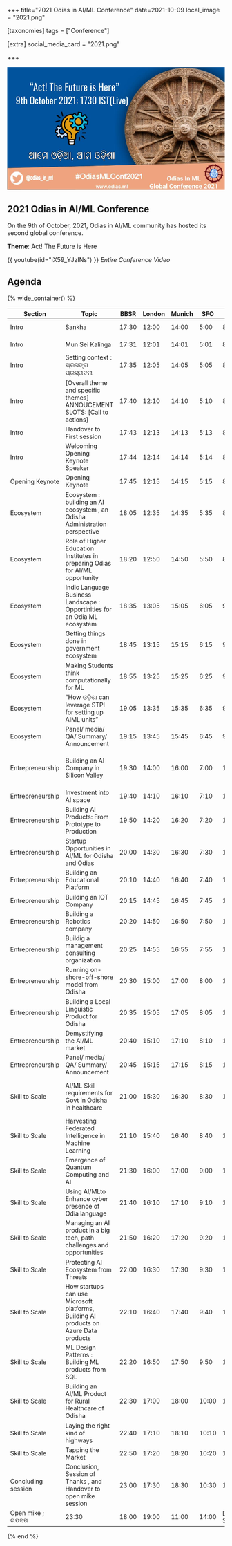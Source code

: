 +++
title="2021 Odias in AI/ML Conference"
date=2021-10-09
local_image = "2021.png"

[taxonomies]
tags = ["Conference"]

[extra]
social_media_card = "2021.png"

+++

![Odias in AI/ML Conference 2021](2021.png)

## 2021 Odias in AI/ML Conference

On the 9th of October, 2021, Odias in AI/ML community has hosted its second global conference.

**Theme**: Act! The Future is Here

{{ youtube(id="iX59_YJzINs") }}
_Entire Conference Video_

## Agenda

{% wide_container() %}

| Section            | Topic                                                                                 | BBSR  | London | Munich | SFO   | NY           | Speakers                                | Moderators                               |
| ------------------ | ------------------------------------------------------------------------------------- | ----- | ------ | ------ | ----- | ------------ | --------------------------------------- | ---------------------------------------- |
| Intro              | Sankha                                                                                | 17:30 | 12:00  | 14:00  | 5:00  | 8:00         | Sankha                                  | Shyamanuja Das                           |
| Intro              | Mun Sei Kalinga                                                                       | 17:31 | 12:01  | 14:01  | 5:01  | 8:01         | Mu Sei Kalinga Audio Play               |                                          |
| Intro              | Setting context : ପ୍ରସଙ୍ଗ ପ୍ରସ୍ତାବନା                                                  | 17:35 | 12:05  | 14:05  | 5:05  | 8:05         | Anjan Kumar Panda                       |                                          |
| Intro              | [Overall theme and specific themes] ANNOUCEMENT SLOTS: [Call to actions]              | 17:40 | 12:10  | 14:10  | 5:10  | 8:10         | Abhijeet Parida                         |                                          |
| Intro              | Handover to First session                                                             | 17:43 | 12:13  | 14:13  | 5:13  | 8:13         | Anjan Kumar Panda                       |                                          |
| Intro              | Welcoming Opening Keynote Speaker                                                     | 17:44 | 12:14  | 14:14  | 5:14  | 8:14         | Shyamanuja Das                          |                                          |
| Opening Keynote    | Opening Keynote                                                                       | 17:45 | 12:15  | 14:15  | 5:15  | 8:15         | Dr. Amar Pattnaik                       |                                          |
| Ecosystem          | Ecosystem : building an AI ecosystem , an Odisha Administration perspective           | 18:05 | 12:35  | 14:35  | 5:35  | 8:35         | Manoj Mishra                            |                                          |
| Ecosystem          | Role of Higher Education Institutes in preparing Odias for AI/ML opportunity          | 18:20 | 12:50  | 14:50  | 5:50  | 8:50         | Dr. Ashok Kumar Mahapatra               |                                          |
| Ecosystem          | Indic Language Business Landscape : Opportinities for an Odia ML ecosystem            | 18:35 | 13:05  | 15:05  | 6:05  | 9:05         | Arvind Pani                             |                                          |
| Ecosystem          | Getting things done in government ecosystem                                           | 18:45 | 13:15  | 15:15  | 6:15  | 9:15         | Debabrata Nayak                         |                                          |
| Ecosystem          | Making Students think computationally for ML                                          | 18:55 | 13:25  | 15:25  | 6:25  | 9:25         | Prof. Dr. Suprava Pattanaik             |                                          |
| Ecosystem          | “How ଓଡ଼ିଶା can leverage STPI for setting up AIML units”                              | 19:05 | 13:35  | 15:35  | 6:35  | 9:35         | Manas Panda                             |                                          |
| Ecosystem          | Panel/ media/ QA/ Summary/ Announcement                                               | 19:15 | 13:45  | 15:45  | 6:45  | 9:45         | Panel/ media/ QA/ Summary/ Announcement |                                          |
| Entrepreneurship   | Building an AI Company in Silicon Valley                                              | 19:30 | 14:00  | 16:00  | 7:00  | 10:00        | Prasanta Behera                         | Anjan Kumar Panda & Santosh Panda        |
| Entrepreneurship   | Investment into AI space                                                              | 19:40 | 14:10  | 16:10  | 7:10  | 10:10        | Priyanka Pani                           |                                          |
| Entrepreneurship   | Building AI Products: From Prototype to Production                                    | 19:50 | 14:20  | 16:20  | 7:20  | 10:20        | Amarjeet Sahoo                          |                                          |
| Entrepreneurship   | Startup Opportunities in AI/ML for Odisha and Odias                                   | 20:00 | 14:30  | 16:30  | 7:30  | 10:30        | Dr Manisha Acharya                      |                                          |
| Entrepreneurship   | Building an Educational Platform                                                      | 20:10 | 14:40  | 16:40  | 7:40  | 10:40        | Chandrahas Panigrahi                    |                                          |
| Entrepreneurship   | Building an IOT Company                                                               | 20:15 | 14:45  | 16:45  | 7:45  | 10:45        | Sambit Prasad Kar                       |                                          |
| Entrepreneurship   | Building a Robotics company                                                           | 20:20 | 14:50  | 16:50  | 7:50  | 10:50        | SakyaSingh Mohapatra                    |                                          |
| Entrepreneurship   | Buildig a management consulting organization                                          | 20:25 | 14:55  | 16:55  | 7:55  | 10:55        | Manoj Kumar Nayak                       |                                          |
| Entrepreneurship   | Running on-shore-off-shore model from Odisha                                          | 20:30 | 15:00  | 17:00  | 8:00  | 11:00        | Sam Biswal                              |                                          |
| Entrepreneurship   | Building a Local Linguistic Product for Odisha                                        | 20:35 | 15:05  | 17:05  | 8:05  | 11:05        | Akash Roshan Mund                       |                                          |
| Entrepreneurship   | Demystifying the AI/ML market                                                         | 20:40 | 15:10  | 17:10  | 8:10  | 11:10        | Chidananda Khatua                       |                                          |
| Entrepreneurship   | Panel/ media/ QA/ Summary/ Announcement                                               | 20:45 | 15:15  | 17:15  | 8:15  | 11:15        | QA/Summary/Panel Disc                   |                                          |
| Skill to Scale     | AI/ML Skill requirements for Govt in Odisha in healthcare                             | 21:00 | 15:30  | 16:30  | 8:30  | 11:30        | Dr Sanghamitra Pati                     | Dr. Pragyasmita Nayak & Kirtisundar Sahu |
| Skill to Scale     | Harvesting Federated Intelligence in Machine Learning                                 | 21:10 | 15:40  | 16:40  | 8:40  | 11:40        | Prof. Prasant Mohapatra                 |                                          |
| Skill to Scale     | Emergence of Quantum Computing and AI                                                 | 21:30 | 16:00  | 17:00  | 9:00  | 12:00        | Sudeepta Maharana                       |                                          |
| Skill to Scale     | Using AI/MLto Enhance cyber presence of Odia language                                 | 21:40 | 16:10  | 17:10  | 9:10  | 12:10        | Manoj Patra                             |                                          |
| Skill to Scale     | Managing an AI product in a big tech, path challenges and opportunities               | 21:50 | 16:20  | 17:20  | 9:20  | 12:20        | Debu Panda                              |                                          |
| Skill to Scale     | Protecting AI Ecosystem from Threats                                                  | 22:00 | 16:30  | 17:30  | 9:30  | 12:30        | Swati Satpathy                          |                                          |
| Skill to Scale     | How startups can use Microsoft platforms, Building AI products on Azure Data products | 22:10 | 16:40  | 17:40  | 9:40  | 12:40        | Sunil Sabat                             |                                          |
| Skill to Scale     | ML Design Patterns : Building ML products from SQL                                    | 22:20 | 16:50  | 17:50  | 9:50  | 12:50        | Valliappa Lakshmanan                    |                                          |
| Skill to Scale     | Building an AI/ML Product for Rural Healthcare of Odisha                              | 22:30 | 17:00  | 18:00  | 10:00 | 13:00        | Dr Aviseka Acharya                      |                                          |
| Skill to Scale     | Laying the right kind of highways                                                     | 22:40 | 17:10  | 18:10  | 10:10 | 13:10        | Vivek Pani                              |                                          |
| Skill to Scale     | Tapping the Market                                                                    | 22:50 | 17:20  | 18:20  | 10:20 | 13:20        | Ambika Sukla                            |                                          |
| Concluding session | Conclusion, Session of Thanks , and Handover to open mike session                     | 23:00 | 17:30  | 18:30  | 10:30 | 13:30        | Pradeepta Mishra                        |                                          |
| Open mike ; ଗପସପ   | 23:30                                                                                 | 18:00 | 19:00  | 11:00  | 14:00 | Damodar Sahu |                                         |

{% end %}